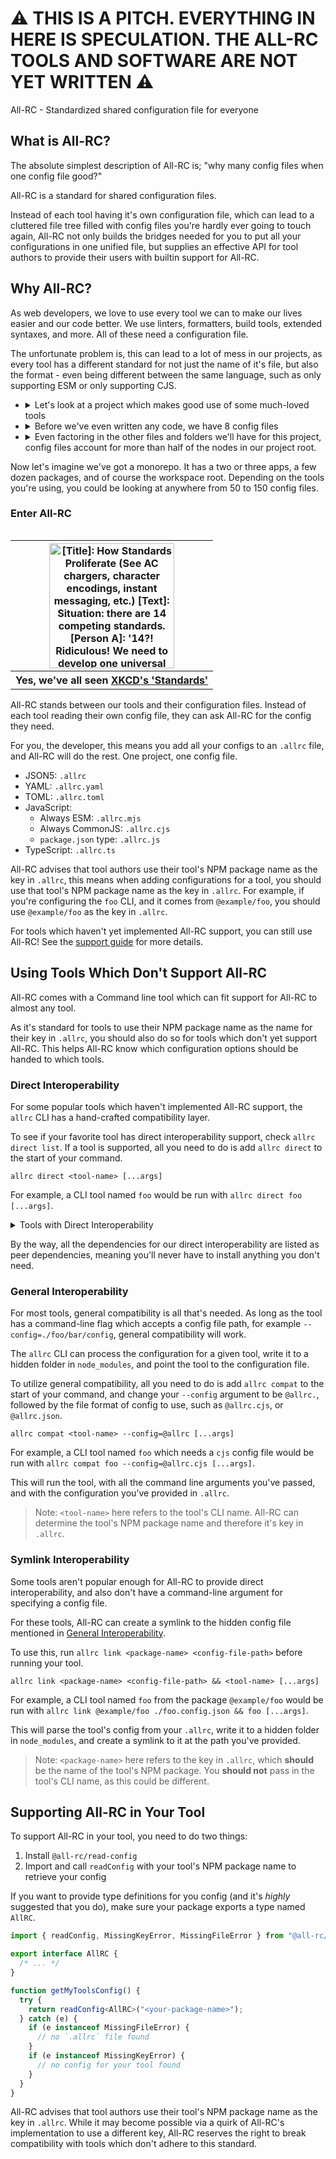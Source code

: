 # :warning: THIS IS A PITCH. EVERYTHING IN HERE IS SPECULATION. THE ALL-RC TOOLS AND SOFTWARE ARE NOT YET WRITTEN :warning:

All-RC - Standardized shared configuration file for everyone

## What is All-RC?

The absolute simplest description of All-RC is; "why many config files when one config file good?"

All-RC is a standard for shared configuration files.

Instead of each tool having it's own configuration file, which can lead to a cluttered file tree
filled with config files you're hardly ever going to touch again, All-RC not only builds the bridges
needed for you to put all your configurations in one unified file, but supplies an effective API for
tool authors to provide their users with builtin support for All-RC.

## Why All-RC?

As web developers, we love to use every tool we can to make our lives easier and our code better.
We use linters, formatters, build tools, extended syntaxes, and more. All of these need a
configuration file.

The unfortunate problem is, this can lead to a lot of mess in our projects, as every tool has a
different standard for not just the name of it's file, but also the format - even being different
between the same language, such as only supporting ESM or only supporting CJS.

<ul>
  <li>
    <details>
      <summary>
        Let's look at a project which makes good use of some much-loved tools
      </summary>
      <ul>
        <li>Vite, for build & bundle</li>
        <li>Svelte & SvelteKit, for UI components, routing, and SSR</li>
        <li>TypeScript, for type safety</li>
        <li>Prettier, for formatting</li>
        <li>ESLint, for code quality</li>
        <li>PostCSS, for CSS pre-processing</li>
      </ul>
    </details>
  </li>
  <li>
    <details>
      <summary>
        Before we've even written any code, we have 8 config files
      </summary>
      <ul>
        <li>vite.config.ts</li>
        <li>svelte.config.js</li>
        <li>tsconfig.json</li>
        <li>.prettierrc</li>
        <li>.prettierignore</li>
        <li>.eslintrc.js</li>
        <li>.eslintignore</li>
        <li>postcss.config.js</li>
      </ul>
    </details>
  </li>
  <li>
    <details>
      <summary>
        Even factoring in the other files and folders we'll have for this project, config files account
        for more than half of the nodes in our project root.
      </summary>
      <ul>
        <li>dist</li>
        <li>node_modules</li>
        <li>src</li>
        <li>package.json</li>
        <li>README.md</li>
        <li>.gitignore</li>
        <li>.npmrc</li>
      </ul>
    </details>
  </li>
</ul>

Now let's imagine we've got a monorepo. It has a two or three apps, a few dozen packages, and of
course the workspace root. Depending on the tools you're using, you could be looking at anywhere
from 50 to 150 config files.

### Enter All-RC

<table align="right">
  <tr>
    <th>
      <img
          height="200"
          src="https://imgs.xkcd.com/comics/standards_2x.png"
          alt="[Title]: How Standards Proliferate (See AC chargers, character encodings, instant messaging, etc.) [Text]: Situation: there are 14 competing standards. [Person A]: '14?! Ridiculous! We need to develop one universal standard that covers everyone's use cases.' [Person B]: 'yeah!' [Text]: Situation: there are 15 competing standards."
        >
    </th>
  </tr>
  <tr>
    <th>Yes, we've all seen <a href="https://xkcd.com/927/">XKCD's 'Standards'</a></th>
  </tr>
</table>

All-RC stands between our tools and their configuration files. Instead of each tool reading their
own config file, they can ask All-RC for the config they need.

For you, the developer, this means you add all your configs to an `.allrc` file, and All-RC will do
the rest. One project, one config file.

- JSON5: `.allrc`
- YAML: `.allrc.yaml`
- TOML: `.allrc.toml`
- JavaScript:
  - Always ESM: `.allrc.mjs`
  - Always CommonJS: `.allrc.cjs`
  - `package.json` type: `.allrc.js`
- TypeScript: `.allrc.ts`

All-RC advises that tool authors use their tool's NPM package name as the key in `.allrc`, this
means when adding configurations for a tool, you should use that tool's NPM package name as the key
in `.allrc`. For example, if you're configuring the `foo` CLI, and it comes from `@example/foo`, you
should use `@example/foo` as the key in `.allrc`.

For tools which haven't yet implemented All-RC support, you can still use All-RC! See the
[support guide](#using-tools-which-dont-support-all-rc) for more details.

## Using Tools Which Don't Support All-RC

All-RC comes with a Command line tool which can fit support for All-RC to almost any tool.

As it's standard for tools to use their NPM package name as the name for their key in `.allrc`,
you should also do so for tools which don't yet support All-RC. This helps All-RC know which
configuration options should be handed to which tools.

### Direct Interoperability

For some popular tools which haven't implemented All-RC support, the `allrc` CLI has a hand-crafted
compatibility layer.

To see if your favorite tool has direct interoperability support, check `allrc direct list`.
If a tool is supported, all you need to do is add `allrc direct` to the start of your command.

`allrc direct <tool-name> [...args]`

For example, a CLI tool named `foo` would be run with `allrc direct foo [...args]`.

<details>
  <summary>
  Tools with Direct Interoperability
  </summary>
    <ul>
      <li>(tool name)</li>
      <li>(tool name)</li>
      <li>(tool name)</li>
    </ul>
</details>

By the way, all the dependencies for our direct interoperability are listed as peer dependencies,
meaning you'll never have to install anything you don't need.

### General Interoperability

For most tools, general compatibility is all that's needed. As long as the tool has a command-line
flag which accepts a config file path, for example `--config=./foo/bar/config`, general
compatibility will work.

The `allrc` CLI can process the configuration for a given tool, write it to a hidden folder in
`node_modules`, and point the tool to the configuration file.

To utilize general compatibility, all you need to do is add `allrc compat` to the start of your
command, and change your `--config` argument to be `@allrc.`, followed by the file format of config
to use, such as `@allrc.cjs`, or `@allrc.json`.

`allrc compat <tool-name> --config=@allrc [...args]`

For example, a CLI tool named `foo` which needs a `cjs` config file would be run with `allrc compat foo --config=@allrc.cjs [...args]`.

This will run the tool, with all the command line arguments you've passed, and with the
configuration you've provided in `.allrc`.

> Note: `<tool-name>` here refers to the tool's CLI name. All-RC can determine the tool's NPM
> package name and therefore it's key in `.allrc`.

### Symlink Interoperability

Some tools aren't popular enough for All-RC to provide direct interoperability, and also don't have
a command-line argument for specifying a config file.

For these tools, All-RC can create a symlink to the hidden config file mentioned in
[General Interoperability](#general-interoperability).

To use this, run `allrc link <package-name> <config-file-path>` before running your tool.

`allrc link <package-name> <config-file-path> && <tool-name> [...args]`

For example, a CLI tool named `foo` from the package `@example/foo` would be run with
`allrc link @example/foo ./foo.config.json && foo [...args]`.

This will parse the tool's config from your `.allrc`, write it to a hidden folder in `node_modules`,
and create a symlink to it at the path you've provided.

> Note: `<package-name>` here refers to the key in `.allrc`, which **should** be the name of the
> tool's NPM package. You **should not** pass in the tool's CLI name, as this could be different.

## Supporting All-RC in Your Tool

To support All-RC in your tool, you need to do two things:

1. Install `@all-rc/read-config`
2. Import and call `readConfig` with your tool's NPM package name to retrieve your config

If you want to provide type definitions for you config (and it's _highly_ suggested that you do),
make sure your package exports a type named `AllRC`.

```ts
import { readConfig, MissingKeyError, MissingFileError } from "@all-rc/read-config";

export interface AllRC {
  /* ... */
}

function getMyToolsConfig() {
  try {
    return readConfig<AllRC>("<your-package-name>");
  } catch (e) {
    if (e instanceof MissingFileError) {
      // no `.allrc` file found
    }
    if (e instanceof MissingKeyError) {
      // no config for your tool found
    }
  }
}
```

All-RC advises that tool authors use their tool's NPM package name as the key in `.allrc`.
While it may become possible via a quirk of All-RC's implementation to use a different key, All-RC
reserves the right to break compatibility with tools which don't adhere to this standard.
